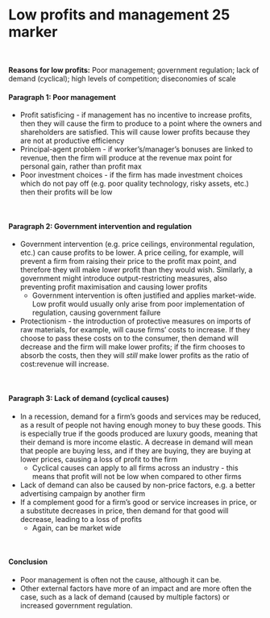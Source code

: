 # Low profits and management 25 marker

</br>

**Reasons for low profits:** Poor management; government regulation; lack of demand (cyclical); high levels of competition; diseconomies of scale

#### Paragraph 1: Poor management

- Profit satisficing - if management has no incentive to increase profits, then they will cause the firm to produce to a point where the owners and shareholders are satisfied. This will cause lower profits because they are not at productive efficiency
- Principal-agent problem - if worker’s/manager’s bonuses are linked to revenue, then the firm will produce at the revenue max point for personal gain, rather than profit max
- Poor investment choices - if the firm has made investment choices which do not pay off (e.g. poor quality technology, risky assets, etc.) then their profits will be low

</br>

#### Paragraph 2: Government intervention and regulation

- Government intervention (e.g. price ceilings, environmental regulation, etc.) can cause profits to be lower. A price ceiling, for example, will prevent a firm from raising their price to the profit max point, and therefore they will make lower profit than they would wish. Similarly, a government might introduce output-restricting measures, also preventing profit maximisation and causing lower profits
	- Government intervention is often justified and applies market-wide. Low profit would usually only arise from poor implementation of regulation, causing government failure
- Protectionism - the introduction of protective measures on imports of raw materials, for example, will cause firms’ costs to increase. If they choose to pass these costs on to the consumer, then demand will decrease and the firm will make lower profits; if the firm chooses to absorb the costs, then they will *still* make lower profits as the ratio of cost:revenue will increase.

</br>

#### Paragraph 3: Lack of demand (cyclical causes)

- In a recession, demand for a firm’s goods and services may be reduced, as a result of people not having enough money to buy these goods. This is especially true if the goods produced are luxury goods, meaning that their demand is more income elastic. A decrease in demand will mean that people are buying less, and if they are buying, they are buying at lower prices, causing a loss of profit to the firm
	- Cyclical causes can apply to all firms across an industry - this means that profit will not be low when compared to other firms
- Lack of demand can also be caused by non-price factors, e.g. a better advertising campaign by another firm
- If a complement good for a firm’s good or service increases in price, or a substitute decreases in price, then demand for that good will decrease, leading to a loss of profits
	- Again, can be market wide
</br>

#### Conclusion

- Poor management is often not the cause, although it can be.
- Other external factors have more of an impact and are more often the case, such as a lack of demand (caused by multiple factors) or increased government regulation.
